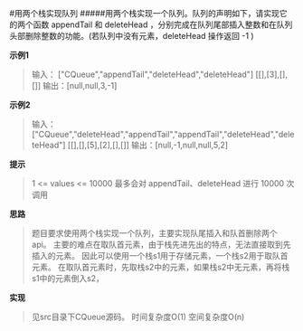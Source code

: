 #用两个栈实现队列
#####用两个栈实现一个队列。队列的声明如下，请实现它的两个函数 appendTail 和 deleteHead ，分别完成在队列尾部插入整数和在队列头部删除整数的功能。(若队列中没有元素，deleteHead 操作返回 -1 )

**示例1**
>输入：
    ["CQueue","appendTail","deleteHead","deleteHead"]
    [[],[3],[],[]]
>输出：[null,null,3,-1]

**示例2**
>输入：
 ["CQueue","deleteHead","appendTail","appendTail","deleteHead","deleteHead"]
 [[],[],[5],[2],[],[]]
>输出：[null,-1,null,null,5,2]

**提示**
>1 <= values <= 10000
>最多会对 appendTail、deleteHead 进行 10000 次调用

**思路**
>题目要求使用两个栈实现一个队列，主要实现队尾插入和队首删除两个api。
>主要的难点在取队首元素，由于栈先进先出的特点，无法直接取到先插入的元素。
>因此可以使用一个栈s1用于存储元素，一个栈s2用于取队首元素。
>在取队首元素时，先取栈s2中的元素，如果栈s2中无元素，再将栈s1中的元素倒入s2，

**实现**
> 见src目录下CQueue源码。
> 时间复杂度O(1)  空间复杂度O(n)